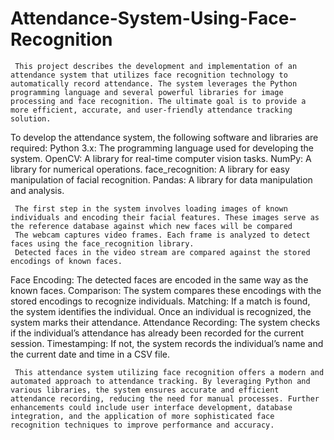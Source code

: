 # Attendance-System-Using-Face-Recognition

     This project describes the development and implementation of an attendance system that utilizes face recognition technology to automatically record attendance. The system leverages the Python programming language and several powerful libraries for image processing and face recognition. The ultimate goal is to provide a more efficient, accurate, and user-friendly attendance tracking solution.

 To develop the attendance system, the following software and libraries are required:
 Python 3.x: The programming language used for developing the system.
 OpenCV: A library for real-time computer vision tasks.
 NumPy: A library for numerical operations.
 face_recognition: A library for easy manipulation of facial recognition.
 Pandas: A library for data manipulation and analysis.

     The first step in the system involves loading images of known individuals and encoding their facial features. These images serve as the reference database against which new faces will be compared
     The webcam captures video frames. Each frame is analyzed to detect faces using the face_recognition library.
     Detected faces in the video stream are compared against the stored encodings of known faces.
     
 Face Encoding: The detected faces are encoded in the same way as the known faces.
 Comparison: The system compares these encodings with the stored encodings to recognize individuals.
 Matching: If a match is found, the system identifies the individual. Once an individual is recognized, the system marks their attendance.
 Attendance Recording: The system checks if the individual’s attendance has already been recorded for the current session.
 Timestamping: If not, the system records the individual’s name and the current date and time in a CSV file.

     This attendance system utilizing face recognition offers a modern and automated approach to attendance tracking. By leveraging Python and various libraries, the system ensures accurate and efficient attendance recording, reducing the need for manual processes. Further enhancements could include user interface development, database integration, and the application of more sophisticated face recognition techniques to improve performance and accuracy.
